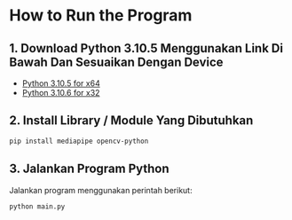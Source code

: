 
# How to Run the Program

## 1. Download Python 3.10.5 Menggunakan Link Di Bawah Dan Sesuaikan Dengan Device

- [Python 3.10.5 for x64](https://www.python.org/ftp/python/3.10.5/python-3.10.5-amd64.exe)
- [Python 3.10.6 for x32](https://www.python.org/ftp/python/3.10.6/python-3.10.6.exe)

## 2. Install Library / Module Yang Dibutuhkan

```bash
pip install mediapipe opencv-python
```

## 3. Jalankan Program Python

Jalankan program menggunakan perintah berikut:

```bash
python main.py
```